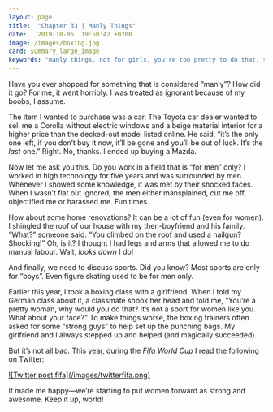 ```yaml
---
layout: page
title:  "Chapter 33 | Manly Things"
date:   2019-10-06  19:50:42 +0200
image: /images/boxing.jpg
card: summary_large_image
keywords: "manly things, not for girls, you're too pretty to do that, sport sexism"
---
```

Have you ever shopped for something that is considered “manly”? How did it go? For me, it went horribly. I was treated as ignorant because of my boobs, I assume.

The item I wanted to purchase was a car. The Toyota car dealer wanted to sell me a Corolla without electric windows and a beige material interior for a higher price than the decked-out model listed online. He said, “it’s the only one left, if you don’t buy it now, it’ll be gone and you’ll be out of luck. It’s the *last* one.” Right. No, thanks. I ended up buying a Mazda.

Now let me ask you this. Do you work in a field that is “for men” only? I worked in high technology for five years and was surrounded by men. Whenever I showed some knowledge, it was met by their shocked faces. When I wasn’t flat out ignored, the men either mansplained, cut me off, objectified me or harassed me. Fun times.

How about some home renovations? It can be a lot of fun (even for women). I shingled the roof of our house with my then-boyfriend and his family. “What?” someone said. “You climbed on the roof and used a nailgun? Shocking!” Oh, is it? I thought I had legs and arms that allowed me to do manual labour. Wait, *looks down* I do!

And finally, we need to discuss sports. Did you know? Most sports are only for “boys”. Even figure skating used to be for men only. 

Earlier this year, I took a boxing class with a girlfriend. When I told my German class about it, a classmate shook her head and told me, “You’re a pretty woman, why would you do that? It’s not a sport for women like you. What about your face?” To make things worse, the boxing trainers often asked for some “strong guys” to help set up the punching bags. My girlfriend and I always stepped up and helped (and magically succeeded).

But it’s not all bad. This year, during the *Fifa World Cup* I read the following on Twitter:

<div class="image center" markdown="1">
<a target="_blank" href="https://twitter.com/adambeam/status/1147909588131311616">
![Twitter post fifa](/images/twitterfifa.png)
</a>
</div>

It made me happy—we’re starting to put women forward as strong and awesome. Keep it up, world!
